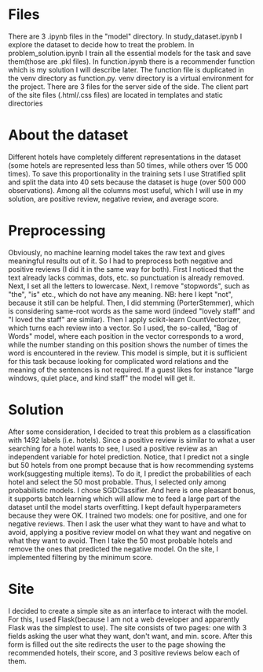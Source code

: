 # Files
There are 3 .ipynb files in the "model" directory. In study_dataset.ipynb
I explore the dataset to decide how to treat the problem. In problem_solution.ipynb
I train all the essential models for the task and save them(those are .pkl files).
In function.ipynb there is a recommender function which is my solution I will describe later.
The function file is duplicated in the venv directory as function.py. venv directory is
a virtual environment for the project. There are 3 files for the server side of the side.
The client part of the site files (.html/.css files) are located in templates and static directories
# About the dataset
Different hotels have completely different representations in the dataset
(some hotels are represented less than 50 times, while others over 15 000 times).
To save this proportionality in the training sets I use Stratified split and split the data into 40 sets
because the dataset is huge (over 500 000 observations). Among all the columns most useful,
which I will use in my solution, are positive review, negative review, and average score.
# Preprocessing
Obviously, no machine learning model takes the raw text and gives meaningful results out of it. So I had
to preprocess both negative and positive reviews (I did it in the same way for both). First I noticed that
the text already lacks commas, dots, etc. so punctuation is already removed. Next, I set all the letters to
lowercase. Next, I remove "stopwords", such as "the", "is" etc., which do not have any meaning. NB: here I
kept "not", because it still can be helpful. Then, I did stemming (PorterStemmer), which is considering same-root words
as the same word (indeed "lovely staff" and "I loved the staff" are similar). Then I apply scikit-learn CountVectorizer, which turns each review into
a vector. So I used, the so-called, "Bag of Words" model, where each position in the vector corresponds to a word, while
the number standing on this position shows the number of times the word is encountered in the review. This model
is simple, but it is sufficient for this task because looking for complicated word relations and the meaning of the sentences is
not required. If a guest likes for instance "large windows, quiet place, and kind staff" the model will get it.
# Solution
After some consideration, I decided to treat this problem as a classification with 1492 labels (i.e. hotels).
Since a positive review is similar to what a user searching for a hotel wants to see, I used a positive review
as an independent variable for hotel prediction. Notice, that I predict not a single but 50 hotels from one prompt because
that is how recommending systems work(suggesting multiple items). To do it, I predict the probabilities of each hotel and select
the 50 most probable. Thus, I selected only among probabilistic models. I chose SGDClassifier. And here is one pleasant bonus, 
it supports batch learning which will allow me to feed a large part of the dataset until the model starts overfitting. I kept
default hyperparameters because they were OK. I trained two models: one for positive, and one for negative reviews. Then I ask the user
what they want to have and what to avoid, applying a positive review model on what they want and negative on what they want to avoid. 
Then I take the 50 most probable hotels and remove the ones that predicted the negative model. On the site, I implemented filtering
by the minimum score.
# Site
I decided to create a simple site as an interface to interact with the model. For this, I used Flask(because I am not a web developer and
apparently Flask was the simplest to use). The site consists of two pages: one with 3 fields asking the user what they want, don't want,
and min. score. After this form is filled out the site redirects the user to the page showing the recommended hotels, their score, and 3
positive reviews below each of them.
